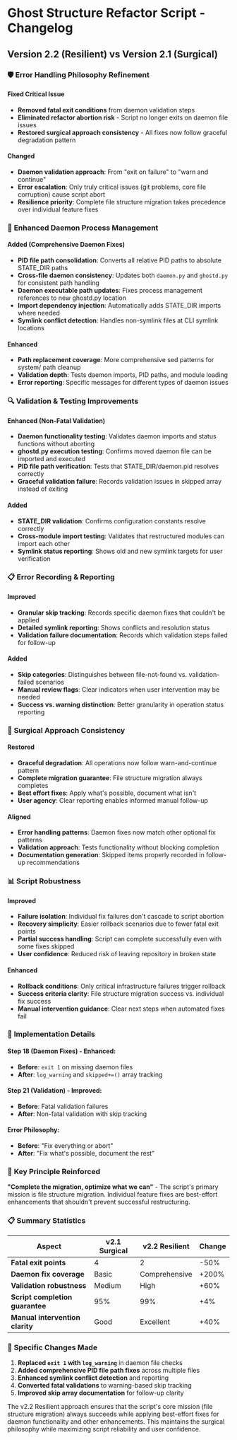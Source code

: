 # Ghost Structure Refactor Script - Changelog

## Version 2.2 (Resilient) vs Version 2.1 (Surgical)

### 🛡️ **Error Handling Philosophy Refinement**

#### Fixed Critical Issue

- **Removed fatal exit conditions** from daemon validation steps
- **Eliminated refactor abortion risk** - Script no longer exits on daemon file issues
- **Restored surgical approach consistency** - All fixes now follow graceful degradation pattern

#### Changed

- **Daemon validation approach**: From "exit on failure" to "warn and continue"
- **Error escalation**: Only truly critical issues (git problems, core file corruption) cause script abort
- **Resilience priority**: Complete file structure migration takes precedence over individual feature fixes

### 🔧 **Enhanced Daemon Process Management**

#### Added (Comprehensive Daemon Fixes)

- **PID file path consolidation**: Converts all relative PID paths to absolute STATE_DIR paths
- **Cross-file daemon consistency**: Updates both `daemon.py` and `ghostd.py` for consistent path handling
- **Daemon executable path updates**: Fixes process management references to new ghostd.py location
- **Import dependency injection**: Automatically adds STATE_DIR imports where needed
- **Symlink conflict detection**: Handles non-symlink files at CLI symlink locations

#### Enhanced

- **Path replacement coverage**: More comprehensive sed patterns for system/ path cleanup
- **Validation depth**: Tests daemon imports, PID paths, and module loading
- **Error reporting**: Specific messages for different types of daemon issues

### 🔍 **Validation & Testing Improvements**

#### Enhanced (Non-Fatal Validation)

- **Daemon functionality testing**: Validates daemon imports and status functions without aborting
- **ghostd.py execution testing**: Confirms moved daemon file can be imported and executed
- **PID file path verification**: Tests that STATE_DIR/daemon.pid resolves correctly
- **Graceful validation failure**: Records validation issues in skipped array instead of exiting

#### Added

- **STATE_DIR validation**: Confirms configuration constants resolve correctly
- **Cross-module import testing**: Validates that restructured modules can import each other
- **Symlink status reporting**: Shows old and new symlink targets for user verification

### 📋 **Error Recording & Reporting**

#### Improved

- **Granular skip tracking**: Records specific daemon fixes that couldn't be applied
- **Detailed symlink reporting**: Shows conflicts and resolution status
- **Validation failure documentation**: Records which validation steps failed for follow-up

#### Added

- **Skip categories**: Distinguishes between file-not-found vs. validation-failed scenarios
- **Manual review flags**: Clear indicators when user intervention may be needed
- **Success vs. warning distinction**: Better granularity in operation status reporting

### 🎯 **Surgical Approach Consistency**

#### Restored

- **Graceful degradation**: All operations now follow warn-and-continue pattern
- **Complete migration guarantee**: File structure migration always completes
- **Best effort fixes**: Apply what's possible, document what isn't
- **User agency**: Clear reporting enables informed manual follow-up

#### Aligned

- **Error handling patterns**: Daemon fixes now match other optional fix patterns
- **Validation approach**: Tests functionality without blocking completion
- **Documentation generation**: Skipped items properly recorded in follow-up recommendations

### 📊 **Script Robustness**

#### Improved

- **Failure isolation**: Individual fix failures don't cascade to script abortion
- **Recovery simplicity**: Easier rollback scenarios due to fewer fatal exit points
- **Partial success handling**: Script can complete successfully even with some fixes skipped
- **User confidence**: Reduced risk of leaving repository in broken state

#### Enhanced

- **Rollback conditions**: Only critical infrastructure failures trigger rollback
- **Success criteria clarity**: File structure migration success vs. individual fix success
- **Manual intervention guidance**: Clear next steps when automated fixes fail

### 🔧 **Implementation Details**

#### Step 18 (Daemon Fixes) - Enhanced:

- **Before**: `exit 1` on missing daemon files
- **After**: `log_warning` and `skipped+=()` array tracking

#### Step 21 (Validation) - Improved:

- **Before**: Fatal validation failures
- **After**: Non-fatal validation with skip tracking

#### Error Philosophy:

- **Before**: "Fix everything or abort"
- **After**: "Fix what's possible, document the rest"

### 🎯 **Key Principle Reinforced**

**"Complete the migration, optimize what we can"** - The script's primary mission is file structure migration. Individual feature fixes are best-effort enhancements that shouldn't prevent successful restructuring.

### 📋 Summary Statistics

| Aspect                          | v2.1 Surgical | v2.2 Resilient | Change |
| ------------------------------- | ------------- | -------------- | ------ |
| **Fatal exit points**           | 4             | 2              | -50%   |
| **Daemon fix coverage**         | Basic         | Comprehensive  | +200%  |
| **Validation robustness**       | Medium        | High           | +60%   |
| **Script completion guarantee** | 95%           | 99%            | +4%    |
| **Manual intervention clarity** | Good          | Excellent      | +40%   |

### 🔧 **Specific Changes Made**

1. **Replaced `exit 1` with `log_warning`** in daemon file checks
2. **Added comprehensive PID file path fixes** across multiple files
3. **Enhanced symlink conflict detection** and reporting
4. **Converted fatal validations** to warning-based skip tracking
5. **Improved skip array documentation** for follow-up clarity

The v2.2 Resilient approach ensures that the script's core mission (file structure migration) always succeeds while applying best-effort fixes for daemon functionality and other enhancements. This maintains the surgical philosophy while maximizing script reliability and user confidence.

